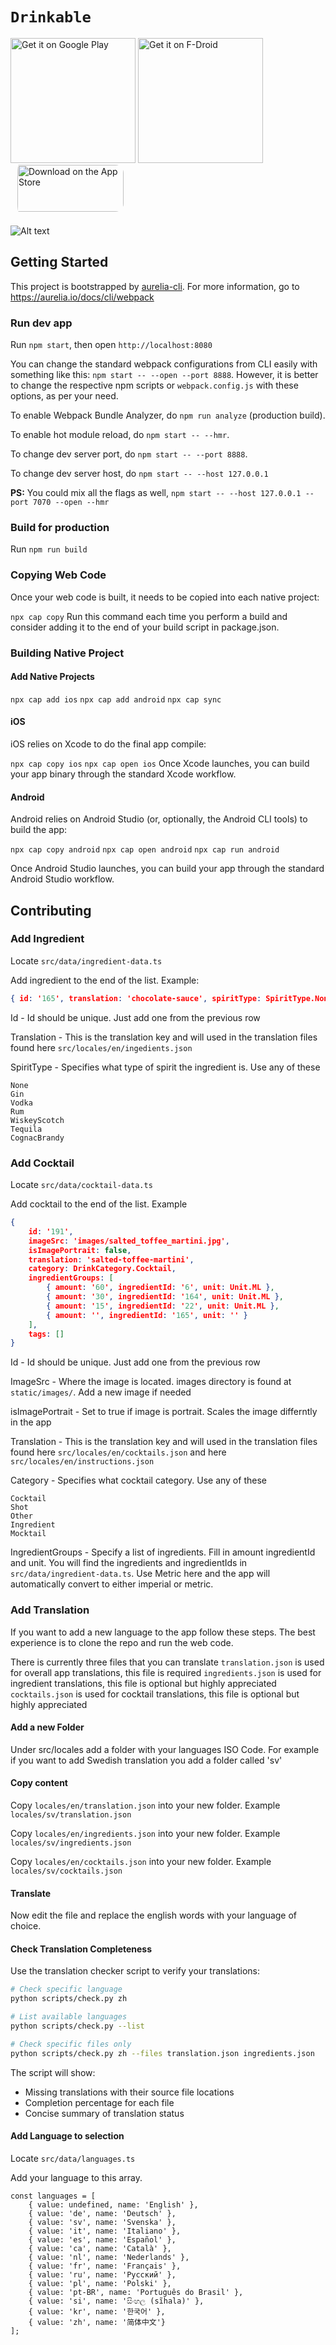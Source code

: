 # `Drinkable`

<a href='https://play.google.com/store/apps/details?id=com.moimob.drinkable&pcampaignid=pcampaignidMKT-Other-global-all-co-prtnr-py-PartBadge-Mar2515-1'><img width="200px" alt='Get it on Google Play' src='https://play.google.com/intl/en_us/badges/static/images/badges/en_badge_web_generic.png'/></a>
<a href="https://f-droid.org/en/packages/com.moimob.drinkable">
<img src="https://fdroid.gitlab.io/artwork/badge/get-it-on.png"
    alt="Get it on F-Droid"
    width="200">
</a>
<a href="https://apps.apple.com/us/app/drinkable/id6480014126?itsct=apps_box_badge&amp;itscg=30200" style="display: inline-block; overflow: hidden; border-radius: 13px; width: 250px; height: 83px;"><img src="https://tools.applemediaservices.com/api/badges/download-on-the-app-store/black/en-us?size=250x83&amp;releaseDate=1711929600" alt="Download on the App Store" style="border-radius: 13px; width: 170px; height: 75px; padding-left: 11px;"></a>

![Alt text](/android/app/src/main/feature-graphic.png?raw=true)

## Getting Started

This project is bootstrapped by [aurelia-cli](https://github.com/aurelia/cli).
For more information, go to https://aurelia.io/docs/cli/webpack

### Run dev app

Run `npm start`, then open `http://localhost:8080`

You can change the standard webpack configurations from CLI easily with something like this: `npm start -- --open --port 8888`. However, it is better to change the respective npm scripts or `webpack.config.js` with these options, as per your need.

To enable Webpack Bundle Analyzer, do `npm run analyze` (production build).

To enable hot module reload, do `npm start -- --hmr`.

To change dev server port, do `npm start -- --port 8888`.

To change dev server host, do `npm start -- --host 127.0.0.1`

**PS:** You could mix all the flags as well, `npm start -- --host 127.0.0.1 --port 7070 --open --hmr`

### Build for production

Run `npm run build`

### Copying Web Code

Once your web code is built, it needs to be copied into each native project:

`npx cap copy`
Run this command each time you perform a build and consider adding it to the end of your build script in package.json.

### Building Native Project

#### Add Native Projects

`npx cap add ios`
`npx cap add android`
`npx cap sync`

#### iOS

iOS relies on Xcode to do the final app compile:

`npx cap copy ios`
`npx cap open ios`
Once Xcode launches, you can build your app binary through the standard Xcode workflow.

#### Android

Android relies on Android Studio (or, optionally, the Android CLI tools) to build the app:

`npx cap copy android`
`npx cap open android`
`npx cap run android`

Once Android Studio launches, you can build your app through the standard Android Studio workflow.

## Contributing

### Add Ingredient

Locate `src/data/ingredient-data.ts`

Add ingredient to the end of the list. Example:

```json
{ id: '165', translation: 'chocolate-sauce', spiritType: SpiritType.None }
```

Id - Id should be unique. Just add one from the previous row

Translation - This is the translation key and will used in the translation files found here `src/locales/en/ingedients.json`

SpiritType - Specifies what type of spirit the ingredient is. Use any of these

    None
    Gin
    Vodka
    Rum
    WiskeyScotch
    Tequila
    CognacBrandy

### Add Cocktail

Locate `src/data/cocktail-data.ts`

Add cocktail to the end of the list. Example

```json
{
    id: '191',
    imageSrc: 'images/salted_toffee_martini.jpg',
    isImagePortrait: false,
    translation: 'salted-toffee-martini',
    category: DrinkCategory.Cocktail,
    ingredientGroups: [
        { amount: '60', ingredientId: '6', unit: Unit.ML },
        { amount: '30', ingredientId: '164', unit: Unit.ML },
        { amount: '15', ingredientId: '22', unit: Unit.ML },
        { amount: '', ingredientId: '165', unit: '' }
    ],
    tags: []
}
```

Id - Id should be unique. Just add one from the previous row

ImageSrc - Where the image is located. images directory is found at `static/images/`. Add a new image if needed

isImagePortrait - Set to true if image is portrait. Scales the image differntly in the app

Translation - This is the translation key and will used in the translation files found here `src/locales/en/cocktails.json` and here `src/locales/en/instructions.json`

Category - Specifies what cocktail category. Use any of these

    Cocktail
    Shot
    Other
    Ingredient
    Mocktail

IngredientGroups - Specify a list of ingredients. Fill in amount ingredientId and unit. You will find the ingredients and ingredientIds in `src/data/ingredient-data.ts`. Use Metric here and the app will automatically convert to either imperial or metric.

### Add Translation

If you want to add a new language to the app follow these steps. The best experience is to clone the repo and run the web code.

There is currently three files that you can translate
`translation.json` is used for overall app translations, this file is required
`ingredients.json` is used for ingredient translations, this file is optional but highly appreciated
`cocktails.json` is used for cocktail translations, this file is optional but highly appreciated

#### Add a new Folder

Under src/locales add a folder with your languages ISO Code. For example if you want to add Swedish translation you add a folder called 'sv'

#### Copy content

Copy `locales/en/translation.json` into your new folder. Example `locales/sv/translation.json`

Copy `locales/en/ingredients.json` into your new folder. Example `locales/sv/ingredients.json`

Copy `locales/en/cocktails.json` into your new folder. Example `locales/sv/cocktails.json`

#### Translate

Now edit the file and replace the english words with your language of choice.

#### Check Translation Completeness

Use the translation checker script to verify your translations:

```bash
# Check specific language
python scripts/check.py zh

# List available languages
python scripts/check.py --list

# Check specific files only
python scripts/check.py zh --files translation.json ingredients.json
```

The script will show:
- Missing translations with their source file locations
- Completion percentage for each file
- Concise summary of translation status

#### Add Language to selection

Locate `src/data/languages.ts`

Add your language to this array.

```
const languages = [
    { value: undefined, name: 'English' },
    { value: 'de', name: 'Deutsch' },
    { value: 'sv', name: 'Svenska' },
    { value: 'it', name: 'Italiano' },
    { value: 'es', name: 'Español' },
    { value: 'ca', name: 'Català' },
    { value: 'nl', name: 'Nederlands' },
    { value: 'fr', name: 'Français' },
    { value: 'ru', name: 'Русский' },
    { value: 'pl', name: 'Polski' },
    { value: 'pt-BR', name: 'Português do Brasil' },
    { value: 'si', name: 'සිංහල (sĩhala)' },
    { value: 'kr', name: '한국어' },
    { value: 'zh', name: '简体中文'}
];
```
